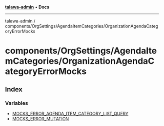 [**talawa-admin**](../../../../README.md) • **Docs**

***

[talawa-admin](../../../../modules.md) / components/OrgSettings/AgendaItemCategories/OrganizationAgendaCategoryErrorMocks

# components/OrgSettings/AgendaItemCategories/OrganizationAgendaCategoryErrorMocks

## Index

### Variables

- [MOCKS\_ERROR\_AGENDA\_ITEM\_CATEGORY\_LIST\_QUERY](variables/MOCKS_ERROR_AGENDA_ITEM_CATEGORY_LIST_QUERY.md)
- [MOCKS\_ERROR\_MUTATION](variables/MOCKS_ERROR_MUTATION.md)
